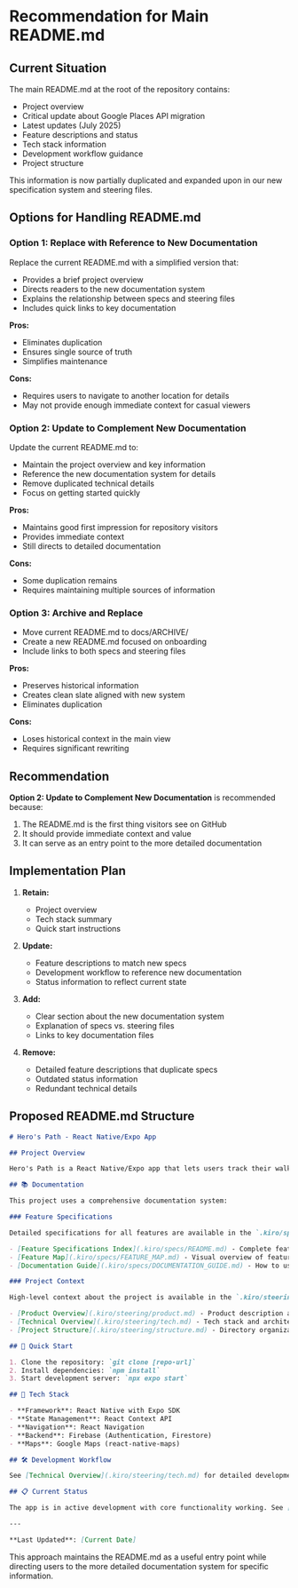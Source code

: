 # Recommendation for Main README.md

## Current Situation

The main README.md at the root of the repository contains:
- Project overview
- Critical update about Google Places API migration
- Latest updates (July 2025)
- Feature descriptions and status
- Tech stack information
- Development workflow guidance
- Project structure

This information is now partially duplicated and expanded upon in our new specification system and steering files.

## Options for Handling README.md

### Option 1: Replace with Reference to New Documentation

Replace the current README.md with a simplified version that:
- Provides a brief project overview
- Directs readers to the new documentation system
- Explains the relationship between specs and steering files
- Includes quick links to key documentation

**Pros:**
- Eliminates duplication
- Ensures single source of truth
- Simplifies maintenance

**Cons:**
- Requires users to navigate to another location for details
- May not provide enough immediate context for casual viewers

### Option 2: Update to Complement New Documentation

Update the current README.md to:
- Maintain the project overview and key information
- Reference the new documentation system for details
- Remove duplicated technical details
- Focus on getting started quickly

**Pros:**
- Maintains good first impression for repository visitors
- Provides immediate context
- Still directs to detailed documentation

**Cons:**
- Some duplication remains
- Requires maintaining multiple sources of information

### Option 3: Archive and Replace

- Move current README.md to docs/ARCHIVE/
- Create a new README.md focused on onboarding
- Include links to both specs and steering files

**Pros:**
- Preserves historical information
- Creates clean slate aligned with new system
- Eliminates duplication

**Cons:**
- Loses historical context in the main view
- Requires significant rewriting

## Recommendation

**Option 2: Update to Complement New Documentation** is recommended because:

1. The README.md is the first thing visitors see on GitHub
2. It should provide immediate context and value
3. It can serve as an entry point to the more detailed documentation

## Implementation Plan

1. **Retain:**
   - Project overview
   - Tech stack summary
   - Quick start instructions

2. **Update:**
   - Feature descriptions to match new specs
   - Development workflow to reference new documentation
   - Status information to reflect current state

3. **Add:**
   - Clear section about the new documentation system
   - Explanation of specs vs. steering files
   - Links to key documentation files

4. **Remove:**
   - Detailed feature descriptions that duplicate specs
   - Outdated status information
   - Redundant technical details

## Proposed README.md Structure

```markdown
# Hero's Path - React Native/Expo App

## Project Overview

Hero's Path is a React Native/Expo app that lets users track their walks with a glowing polyline and an animated Link sprite, save past routes for later review, and discover nearby points of interest after each outing. It also includes social sharing of walks and curated "Discoveries," plus user-defined goals to make daily walking more engaging.

## 📚 Documentation

This project uses a comprehensive documentation system:

### Feature Specifications

Detailed specifications for all features are available in the `.kiro/specs/` directory:

- [Feature Specifications Index](.kiro/specs/README.md) - Complete feature list with status
- [Feature Map](.kiro/specs/FEATURE_MAP.md) - Visual overview of features and relationships
- [Documentation Guide](.kiro/specs/DOCUMENTATION_GUIDE.md) - How to use and maintain specs

### Project Context

High-level context about the project is available in the `.kiro/steering/` directory:

- [Product Overview](.kiro/steering/product.md) - Product description and purpose
- [Technical Overview](.kiro/steering/tech.md) - Tech stack and architecture
- [Project Structure](.kiro/steering/structure.md) - Directory organization and patterns

## 🚀 Quick Start

1. Clone the repository: `git clone [repo-url]`
2. Install dependencies: `npm install`
3. Start development server: `npx expo start`

## 🔧 Tech Stack

- **Framework**: React Native with Expo SDK
- **State Management**: React Context API
- **Navigation**: React Navigation
- **Backend**: Firebase (Authentication, Firestore)
- **Maps**: Google Maps (react-native-maps)

## 🛠️ Development Workflow

See [Technical Overview](.kiro/steering/tech.md) for detailed development workflow.

## 📋 Current Status

The app is in active development with core functionality working. See [Feature Specifications Index](.kiro/specs/README.md) for detailed status of each feature.

---

**Last Updated**: [Current Date]
```

This approach maintains the README.md as a useful entry point while directing users to the more detailed documentation system for specific information.